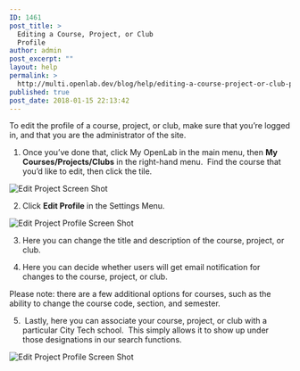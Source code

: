 ```yaml
---
ID: 1461
post_title: >
  Editing a Course, Project, or Club
  Profile
author: admin
post_excerpt: ""
layout: help
permalink: >
  http://multi.openlab.dev/blog/help/editing-a-course-project-or-club-profile/
published: true
post_date: 2018-01-15 22:13:42
---
```

To edit the profile of a course, project, or club, make sure that you’re logged in, and that you are the administrator of the site.

1. Once you’ve done that, click My OpenLab in the main menu, then <strong>My Courses/Projects/Clubs</strong> in the right-hand menu.  Find the course that you’d like to edit, then click the tile.

<img class="alignnone wp-image-36482 size-full" src="https://openlab.citytech.cuny.edu/wp-content/uploads/2012/08/Editing_CPC_Settings_1_V2.png" sizes="(max-width: 1200px) 100vw, 1200px" srcset="https://openlab.citytech.cuny.edu/wp-content/uploads/2012/08/Editing_CPC_Settings_1_V2.png 1200w, https://openlab.citytech.cuny.edu/wp-content/uploads/2012/08/Editing_CPC_Settings_1_V2-300x163.png 300w, https://openlab.citytech.cuny.edu/wp-content/uploads/2012/08/Editing_CPC_Settings_1_V2-1024x556.png 1024w, https://openlab.citytech.cuny.edu/wp-content/uploads/2012/08/Editing_CPC_Settings_1_V2-32x17.png 32w" alt="Edit Project Screen Shot" />

2. Click <strong>Edit Profile</strong> in the Settings Menu.

<img class="alignnone wp-image-36483 size-full" src="https://openlab.citytech.cuny.edu/wp-content/uploads/2012/08/Editing_CPC_Settings_2_V2.png" sizes="(max-width: 1200px) 100vw, 1200px" srcset="https://openlab.citytech.cuny.edu/wp-content/uploads/2012/08/Editing_CPC_Settings_2_V2.png 1200w, https://openlab.citytech.cuny.edu/wp-content/uploads/2012/08/Editing_CPC_Settings_2_V2-300x163.png 300w, https://openlab.citytech.cuny.edu/wp-content/uploads/2012/08/Editing_CPC_Settings_2_V2-1024x556.png 1024w, https://openlab.citytech.cuny.edu/wp-content/uploads/2012/08/Editing_CPC_Settings_2_V2-32x17.png 32w" alt="Edit Project Profile Screen Shot" />

3. Here you can change the title and description of the course, project, or club.

4. Here you can decide whether users will get email notification for changes to the course, project, or club.

Please note: there are a few additional options for courses, such as the ability to change the course code, section, and semester.

5.  Lastly, here you can associate your course, project, or club with a particular City Tech school.  This simply allows it to show up under those designations in our search functions.

<img class="alignnone wp-image-36484 size-full" src="https://openlab.citytech.cuny.edu/wp-content/uploads/2012/08/Editing_CPC_Profile_3_V2.png" sizes="(max-width: 1200px) 100vw, 1200px" srcset="https://openlab.citytech.cuny.edu/wp-content/uploads/2012/08/Editing_CPC_Profile_3_V2.png 1200w, https://openlab.citytech.cuny.edu/wp-content/uploads/2012/08/Editing_CPC_Profile_3_V2-300x270.png 300w, https://openlab.citytech.cuny.edu/wp-content/uploads/2012/08/Editing_CPC_Profile_3_V2-1024x922.png 1024w, https://openlab.citytech.cuny.edu/wp-content/uploads/2012/08/Editing_CPC_Profile_3_V2-32x29.png 32w" alt="Edit Project Profile Screen Shot" />